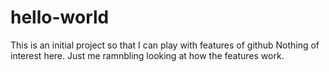# hello-world
This is an initial project so that I can play with features of github
Nothing of interest here. Just me ramnbling looking at how the features work.
